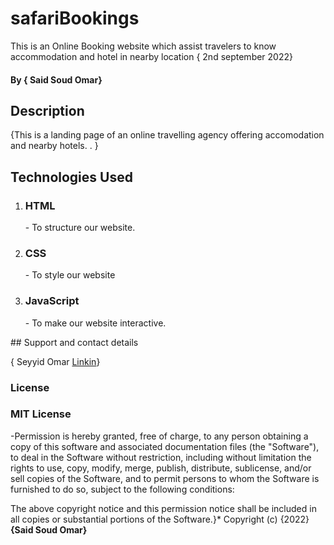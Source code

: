 # safariBookings 
This is an Online Booking website which assist travelers to know accommodation and hotel in nearby location { 2nd september 2022}
#### By **{ Said Soud Omar}**
## Description
{This is a landing page of an online travelling agency offering accomodation and nearby hotels.
. }


## Technologies Used
<ol>
    <li> <h3>HTML</h3>- To structure our website. </li>
    <li> <h3>CSS</h3>- To style our website </li>
    <li> <h3>JavaScript</h3>- To make our website interactive.</li>
 </ol> 
## Support and contact details

{ Seyyid Omar <a href="https://www.linkedin.com/in/soud-omar-0b391bb7?lipi=urn%3Ali%3Apage%3Ad_flagship3_profile_view_base_contact_details%3B2wnmKif%2BR0ycIHQomfPwsQ%3D%3D">Linkin</a>}

### License
<h3>MIT License</h3>-Permission is hereby granted, free of charge, to any person obtaining a copy of this software and associated documentation files (the "Software"), to deal in the Software without restriction, including without limitation the rights to use, copy, modify, merge, publish, distribute, sublicense, and/or sell copies of the Software, and to permit persons to whom the Software is furnished to do so, subject to the following conditions:

The above copyright notice and this permission notice shall be included in all copies or substantial portions of the Software.}*
Copyright (c) {2022} **{Said Soud Omar}**